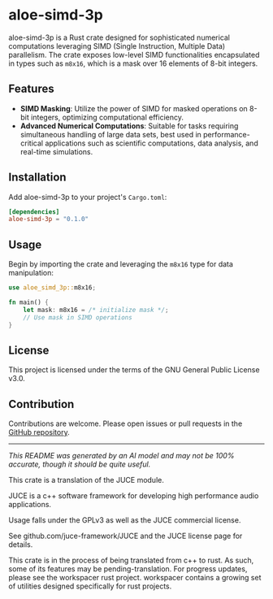 # aloe-simd-3p

aloe-simd-3p is a Rust crate designed for sophisticated numerical computations leveraging SIMD (Single Instruction, Multiple Data) parallelism. The crate exposes low-level SIMD functionalities encapsulated in types such as `m8x16`, which is a mask over 16 elements of 8-bit integers.

## Features

- **SIMD Masking**: Utilize the power of SIMD for masked operations on 8-bit integers, optimizing computational efficiency.
- **Advanced Numerical Computations**: Suitable for tasks requiring simultaneous handling of large data sets, best used in performance-critical applications such as scientific computations, data analysis, and real-time simulations.

## Installation

Add aloe-simd-3p to your project's `Cargo.toml`:

```toml
[dependencies]
aloe-simd-3p = "0.1.0"
```

## Usage

Begin by importing the crate and leveraging the `m8x16` type for data manipulation:

```rust
use aloe_simd_3p::m8x16;

fn main() {
    let mask: m8x16 = /* initialize mask */;
    // Use mask in SIMD operations
}
```

## License

This project is licensed under the terms of the GNU General Public License v3.0.

## Contribution

Contributions are welcome. Please open issues or pull requests in the [GitHub repository](https://github.com/klebs6/aloe-rs).

---

*This README was generated by an AI model and may not be 100% accurate, though it should be quite useful.*

This crate is a translation of the JUCE module.

JUCE is a c++ software framework for developing high performance audio applications.

Usage falls under the GPLv3 as well as the JUCE commercial license.

See github.com/juce-framework/JUCE and the JUCE license page for details.

This crate is in the process of being translated from c++ to rust. As such, some of its features may be pending-translation. For progress updates, please see the workspacer rust project. workspacer contains a growing set of utilities designed specifically for rust projects.
